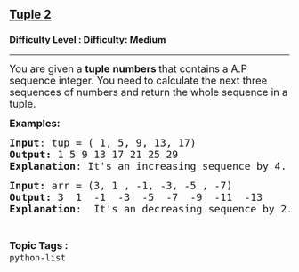 <h2><a href="https://www.geeksforgeeks.org/problems/tuple-2/1?page=10&status=unsolved&sortBy=accuracy">Tuple 2</a></h2><h3>Difficulty Level : Difficulty: Medium</h3><hr><div class="problems_problem_content__Xm_eO"><p><span style="font-size: 18px;">You are given a <strong>tuple</strong>&nbsp;<strong>numbers&nbsp;</strong>that&nbsp;contains&nbsp;a A.P sequence integer. You need to calculate the next three sequences of numbers&nbsp;and return the whole sequence in a tuple.</span></p>
<p><span style="font-size: 18px;"><strong>Examples:</strong></span> <span style="font-size: 18px;"><strong> </strong></span></p>
<pre><span style="font-size: 18px;"><strong>Input</strong>: tup = ( 1, 5, 9, 13, 17)
<strong>Output:</strong> 1 5 9 13 17 21 25 29
<strong>Explanation</strong>: It's an increasing sequence by 4. So, the next three numbers are 17+4= 21,  21+4=25, 25+4=29.</span></pre>
<pre><span style="font-size: 18px;"><strong>Input: </strong>arr = (3, 1 , -1, -3, -5 , -7)
<strong>Output: </strong>3  1  -1  -3  -5  -7  -9  -11  -13
<strong>Explanation</strong>:  It's an decreasing sequence by 2.  So, the next three numbers are  -7-2=-9, -9-2=11, -11-2=-13</span></pre></div><br><p><span style=font-size:18px><strong>Topic Tags : </strong><br><code>python-list</code>&nbsp;